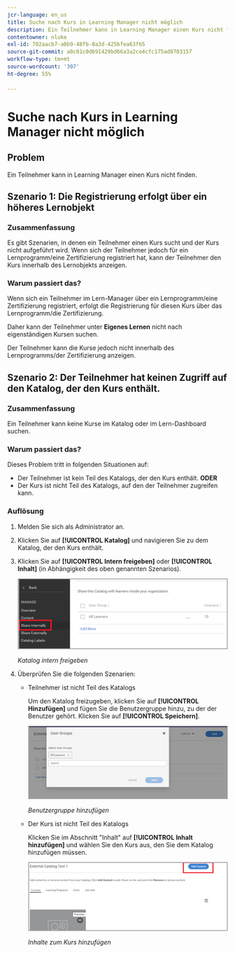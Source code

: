 ```yaml
---
jcr-language: en_us
title: Suche nach Kurs in Learning Manager nicht möglich
description: Ein Teilnehmer kann in Learning Manager einen Kurs nicht finden.
contentowner: nluke
exl-id: 702aacb7-a0b9-48fb-8a3d-425bfea63f65
source-git-commit: a0c01c0d691429bd66a3a2ce4cfc175ad0703157
workflow-type: tm+mt
source-wordcount: '307'
ht-degree: 55%

---
```


# Suche nach Kurs in Learning Manager nicht möglich

## Problem

Ein Teilnehmer kann in Learning Manager einen Kurs nicht finden.

## Szenario 1: Die Registrierung erfolgt über ein höheres Lernobjekt

### Zusammenfassung 

Es gibt Szenarien, in denen ein Teilnehmer einen Kurs sucht und der Kurs nicht aufgeführt wird. Wenn sich der Teilnehmer jedoch für ein Lernprogramm/eine Zertifizierung registriert hat, kann der Teilnehmer den Kurs innerhalb des Lernobjekts anzeigen.

### Warum passiert das?

Wenn sich ein Teilnehmer im Lern-Manager über ein Lernprogramm/eine Zertifizierung registriert, erfolgt die Registrierung für diesen Kurs über das Lernprogramm/die Zertifizierung.

Daher kann der Teilnehmer unter **Eigenes Lernen** nicht nach eigenständigen Kursen suchen.

Der Teilnehmer kann die Kurse jedoch nicht innerhalb des Lernprogramms/der Zertifizierung anzeigen.

## Szenario 2: Der Teilnehmer hat keinen Zugriff auf den Katalog, der den Kurs enthält.

### Zusammenfassung 

Ein Teilnehmer kann keine Kurse im Katalog oder im Lern-Dashboard suchen.

### Warum passiert das?

Dieses Problem tritt in folgenden Situationen auf:

* Der Teilnehmer ist kein Teil des Katalogs, der den Kurs enthält. **ODER**
* Der Kurs ist nicht Teil des Katalogs, auf den der Teilnehmer zugreifen kann.

### Auflösung

1. Melden Sie sich als Administrator an.

1. Klicken Sie auf **[!UICONTROL Katalog]** und navigieren Sie zu dem Katalog, der den Kurs enthält.
1. Klicken Sie auf **[!UICONTROL Intern freigeben]** oder **[!UICONTROL Inhalt]** (in Abhängigkeit des oben genannten Szenarios).

   ![](assets/cp-share-internally.png)

   *Katalog intern freigeben*

1. Überprüfen Sie die folgenden Szenarien:

   * Teilnehmer ist nicht Teil des Katalogs

     Um den Katalog freizugeben, klicken Sie auf **[!UICONTROL Hinzufügen]** und fügen Sie die Benutzergruppe hinzu, zu der der Benutzer gehört. Klicken Sie auf **[!UICONTROL Speichern]**.

     ![](assets/cp-add-user-group.png)

     *Benutzergruppe hinzufügen*

   * Der Kurs ist nicht Teil des Katalogs

     Klicken Sie im Abschnitt &quot;Inhalt&quot; auf **[!UICONTROL Inhalt hinzufügen]** und wählen Sie den Kurs aus, den Sie dem Katalog hinzufügen müssen.

     ![](assets/cp-add-content.png)

     *Inhalte zum Kurs hinzufügen*
